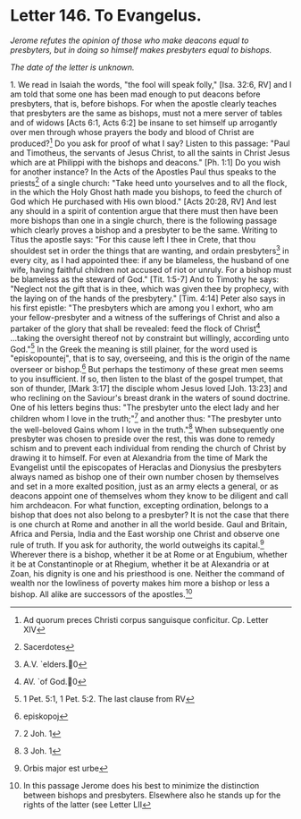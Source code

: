<h1>Letter 146. To Evangelus.</h1>

<p><i>Jerome refutes the opinion of those who make deacons equal to presbyters, but in doing so himself makes presbyters equal to bishops.

The date of the letter is unknown.</i></p>

1\. We read in Isaiah the words, "the fool will speak folly," [Isa. 32:6, RV] and I am told that some one has been mad enough to put deacons before presbyters, that is, before bishops. For when the apostle clearly teaches that presbyters are the same as bishops, must not a mere server of tables and of widows [Acts 6:1, Acts 6:2] be insane to set himself up arrogantly over men through whose prayers the body and blood of Christ are produced?[^P5535_1543004] Do you ask for proof of what I say? Listen to this passage: "Paul and Timotheus, the servants of Jesus Christ, to all the saints in Christ Jesus which are at Philippi with the bishops and deacons." [Ph. 1:1] Do you wish for another instance? In the Acts of the Apostles Paul thus speaks to the priests[^P5537_1543396] of a single church: "Take heed unto yourselves and to all the flock, in the which the Holy Ghost hath made you bishops, to feed the church of God which He purchased with His own blood." [Acts 20:28, RV] And lest any should in a spirit of contention argue that there must then have been more bishops than one in a single church, there is the following passage which clearly proves a bishop and a presbyter to be the same. Writing to Titus the apostle says: "For this cause left I thee in Crete, that thou shouldest set in order the things that are wanting, and ordain presbyters[^P5539_1544004] in every city, as I had appointed thee: if any be blameless, the husband of one wife, having faithful children not accused of riot or unruly. For a bishop must be blameless as the steward of God." [Tit. 1:5-7] And to Timothy he says: "Neglect not the gift that is in thee, which was given thee by prophecy, with the laying on of the hands of the presbytery." [Tim. 4:14] Peter also says in his first epistle: "The presbyters which are among you I exhort, who am your fellow-presbyter and a witness of the sufferings of Christ and also a partaker of the glory that shall be revealed: feed the flock of Christ[^P5542_1544657] ...taking the oversight thereof not by constraint but willingly, according unto God."[^P5543_1544766] In the Greek the meaning is still plainer, for the word used is "episkopountej", that is to say, overseeing, and this is the origin of the name overseer or bishop.[^P5544_1544988] But perhaps the testimony of these great men seems to you insufficient. If so, then listen to the blast of the gospel trumpet, that son of thunder, [Mark 3:17] the disciple whom Jesus loved [Joh. 13:23] and who reclining on the Saviour's breast drank in the waters of sound doctrine. One of his letters begins thus: "The presbyter unto the elect lady and her children whom I love in the truth;"[^P5547_1545425] and another thus: "The presbyter unto the well-beloved Gains whom I love in the truth."[^P5548_1545532] When subsequently one presbyter was chosen to preside over the rest, this was done to remedy schism and to prevent each individual from rending the church of Christ by drawing it to himself. For even at Alexandria from the time of Mark the Evangelist until the episcopates of Heraclas and Dionysius the presbyters always named as bishop one of their own number chosen by themselves and set in a more exalted position, just as an army elects a general, or as deacons appoint one of themselves whom they know to be diligent and call him archdeacon. For what function, excepting ordination, belongs to a bishop that does not also belong to a presbyter? It is not the case that there is one church at Rome and another in all the world beside. Gaul and Britain, Africa and Persia, India and the East worship one Christ and observe one rule of truth. If you ask for authority, the world outweighs its capital.[^P5549_1546456] Wherever there is a bishop, whether it be at Rome or at Engubium, whether it be at Constantinople or at Rhegium, whether it be at Alexandria or at Zoan, his dignity is one and his priesthood is one. Neither the command of wealth nor the lowliness of poverty makes him more a bishop or less a bishop. All alike are successors of the apostles.[^P5550_1546829]

[^P5535_1543004]:
	Ad quorum preces Christi corpus sanguisque conficitur. Cp. Letter XIV

[^P5537_1543396]:
	Sacerdotes

[^P5539_1544004]:
	A.V. `elders.0

[^P5542_1544657]:
	AV. `of God.0

[^P5543_1544766]:
	1 Pet. 5:1, 1 Pet. 5:2. The last clause from RV

[^P5544_1544988]:
	episkopoj

[^P5547_1545425]:
	2 Joh. 1

[^P5548_1545532]:
	3 Joh. 1

[^P5549_1546456]:
	Orbis major est urbe

[^P5550_1546829]:
	In this passage Jerome does his best to minimize the distinction between bishops and presbyters. Elsewhere also he stands up for the rights of the latter (see Letter LII